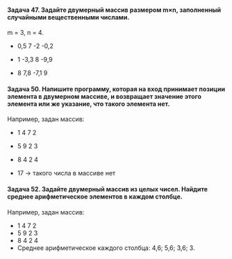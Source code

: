 ﻿#### Задача 47. Задайте двумерный массив размером m×n, заполненный случайными вещественными числами.

m = 3, n = 4.

* 0,5 7 -2 -0,2

* 1 -3,3 8 -9,9

* 8 7,8 -7,1 9

#### Задача 50. Напишите программу, которая на вход принимает позиции элемента в двумерном массиве, и возвращает значение этого элемента или же указание, что такого элемента нет.

Например, задан массив:

* 1 4 7 2

* 5 9 2 3

* 8 4 2 4

* 17 -> такого числа в массиве нет

#### Задача 52. Задайте двумерный массив из целых чисел. Найдите среднее арифметическое элементов в каждом столбце.

Например, задан массив:
* 1 4 7 2
* 5 9 2 3
* 8 4 2 4
* Среднее арифметическое каждого столбца: 4,6; 5,6; 3,6; 3.